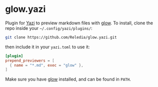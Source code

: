 # glow.yazi

Plugin for [Yazi](https://github.com/sxyazi/yazi) to preview markdown files with [glow](https://github.com/charmbracelet/glow). To install, clone the repo inside your `~/.config/yazi/plugins/`:

```bash
git clone https://github.com/Reledia/glow.yazi.git
```

then include it in your `yazi.toml` to use it:

```toml
[plugin]
prepend_previewers = [
  { name = "*.md", exec = "glow" },
]
```

Make sure you have [glow](https://github.com/charmbracelet/glow) installed, and can be found in `PATH`.
